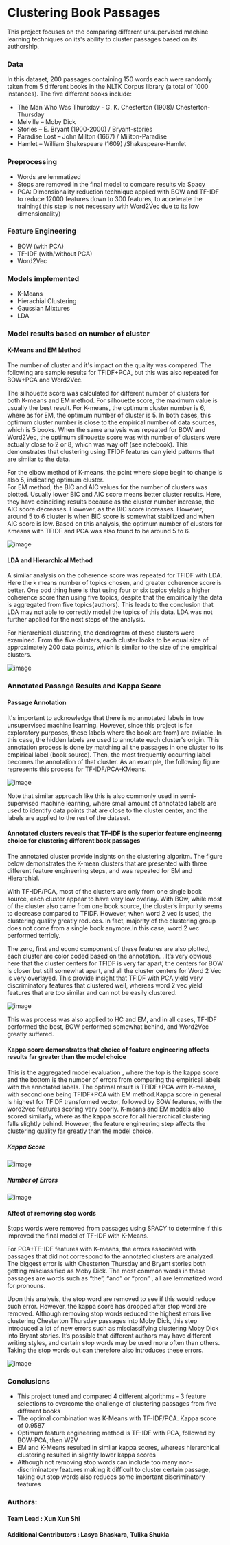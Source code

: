# Clustering Book Passages
This project focuses on the comparing different unsupervised machine learning techniques on its's ability to cluster passages based on its' authorship. 

### Data 
In this dataset, 200 passages containing 150 words each were randomly taken from 5 different books in the NLTK Corpus library (a total of 1000 instances). The five different books include:
 - The Man Who Was Thursday - G. K. Chesterton (1908)/ Chesterton-Thursday 
 - Melville – Moby Dick
 - Stories – E. Bryant (1900-2000) / Bryant-stories  
 - Paradise Lost – John Milton (1667) / Militon-Paradise 
 - Hamlet – William Shakespeare (1609) /Shakespeare-Hamlet
 
### Preprocessing 
* Words are lemmatized 
* Stops are removed in the final model to compare results via Spacy 
* PCA: Dimensionality reduction technique applied with BOW and TF-IDF to reduce 12000 features down to 300 features, to accelerate the training( this step is not necessary with Word2Vec due to its low dimensionality)  
### Feature Engineering 
* BOW  (with PCA) 
* TF-IDF (with/without PCA)
* Word2Vec  
### Models implemented 
* K-Means 
* Hierachial Clustering 
* Gaussian Mixtures 
* LDA 
### Model results based on number of cluster 
#### K-Means and EM Method 
The number of cluster and it's impact on the quality was compared. The following are sample results for TFIDF+PCA, but this was also repeated for BOW+PCA and Word2Vec. 

The silhouette score  was calculated for different number of clusters for both K-means and EM method. For silhouette score, the maximum value is usually the best result. For K-means, the optimum cluster number is 6, where as for EM, the optimum number of cluster is 5. In both cases, this optimum cluster number is close to the empirical number of data sources, which is 5 books. When the same analysis was repeated for BOW and Word2Vec, the optimum silhouette score was with number of clusters were actually close to 2 or 8, which was way off (see notebook). This demonstrates that clustering using TFIDF features can yield patterns that are similar to the data. 

For the elbow method of K-means, the point where slope begin to change is also 5, indicating optimum cluster.  
For EM method, the BIC and AIC values for the number of clusters was plotted. Usually lower BIC and AIC score means better cluster results. Here, they have coinciding results because as the cluster number increase, the AIC score decreases. However, as the BIC score increases. However, around 5 to 6 cluster is when BIC score is somewhat stabilized and when AIC score is low. Based on this analysis, the optimum number of clusters for Kmeans with TFIDF and PCA was also found to be around 5 to 6. 

![image](https://user-images.githubusercontent.com/29676594/115329622-8b3e9980-a160-11eb-87df-275c4b907c3f.png)
#### LDA and Hierarchical Method 
A similar analysis on the coherence score was repeated for TFIDF with LDA. Here the k means number of topics chosen, and greater coherence score is better. One odd thing here is that using four or six topics yields a higher coherence score than using five topics, despite that the empirically the data is aggregated from five topics(authors).  This leads to the conclusion that LDA may not able to correctly model the topics of this data. LDA was not further applied for the next steps of the analysis. 

For hierarchical clustering, the dendrogram of these clusters were examined. From the five clusters, each cluster looks to be equal size of approximately 200 data points, which is similar to the size of the empirical clusters.  

![image](https://user-images.githubusercontent.com/29676594/115330050-57b03f00-a161-11eb-8800-c6e71f98724d.png)

### Annotated Passage Results and Kappa Score 
#### Passage Annotation 
It's important to acknowledge that there is no annotated labels in true unsupervised machine learning. However, since this project is for exploratory purposes, these labels where the book are from) are avilable. In this case, the hidden labels are used to annotate each cluster's origin. This annotation process is done by matching all the passages in one cluster to its empirical label (book source). Then, the most frequently occurring label becomes the annotation of that cluster. As an example, the following figure represents this process for TF-IDF/PCA-KMeans.



![image](https://user-images.githubusercontent.com/29676594/115331024-2769a000-a163-11eb-8d0f-899aec3b8ec0.png)

Note that similar approach like this is also commonly used in semi-supervised machine learning, where small amount of annotated labels are used to identify data points that are close to the cluster center, and the labels are applied to the rest of the dataset.

#### Annotated clusters reveals that TF-IDF is the superior feature engineerng choice for clustering different book passages

The annotated cluster provide insights on the clustering algoritm. The figure below demonstrates the K-mean clusters that are presented with three different feature engineering steps, and was repeated for EM and Hierarchial. 

With TF-IDF/PCA, most of the clusters are only from one single book source, each cluster appear to have very low overlay. With BOw, while most of the cluster also came from one book source, the cluster’s impurity seems to decrease compared to TFIDF. However, when word 2 vec is used, the clustering quality greatly reduces. In fact, majority of the clustering group does not come from a single book anymore.In this case, word 2 vec performed terribly. 

The zero, first and econd component of these features are also plotted, each cluster are color coded based on the annotation. . It’s very obvious here that the cluster centers for TFIDF is very far apart, the centers for BOW is closer but still somewhat apart, and all the cluster centers for Word 2 Vec is very overlayed. This provide insight that TFIDF with PCA yield very discriminatory features that clustered well, whereas word 2 vec yield features that are too similar and can not be easily clustered. 


![image](https://user-images.githubusercontent.com/29676594/115331105-5253f400-a163-11eb-8bda-c8c44bcced1b.png)

This was process was also applied to HC and EM, and in all cases, TF-IDF performed the best, BOW performed somewhat behind, and Word2Vec greatly suffered. 


#### Kappa score demonstrates that choice of feature engineering affects results far greater than the model choice 
This is the aggregated model evaluation , where the top is the kappa score and the bottom is the number of errors from comparing the empirical labels with the annotated labels. The optimal result is TFIDF+PCA with K-means, with second one being TFIDF+PCA with EM method.Kappa score in general is highest for TFIDF transformed vector, followed by BOW features, with the word2vec features scoring very poorly. K-means and EM models also scored similarly, where as the kappa score for all  hierarchical clustering falls slightly behind. However, the feature engineering step affects the clustering quality far greatly than the model choice. 

##### Kappa Score

![image](https://user-images.githubusercontent.com/29676594/115331836-aad7c100-a164-11eb-9961-287936b65156.png)

##### Number of Errors  

![image](https://user-images.githubusercontent.com/29676594/115332023-0904a400-a165-11eb-9551-09aefda4c0fa.png)


#### Affect of removing stop words
Stops words were removed from passages using SPACY to determine if this improved the final model of TF-IDF with K-Means. 
 
For PCA+TF-IDF features with K-means, the errors associated with passages that did not correspond to the annotated clusters are analyzed. The biggest error is with Chesterton Thursday and Bryant stories both getting misclassified as Moby Dick. The most common words in these passages are words such as “the”, “and” or “pron” , all are lemmatized word for pronouns. 

Upon this analysis, the stop word are removed to see if this would reduce such error. However, the kappa score has dropped after stop word are removed. Although removing stop words reduced the highest errors like clustering Chesterton Thursday passages into Moby Dick, this step introduced a lot of new errors such as misclassifying clustering Moby Dick into Bryant stories.  It’s possible that different authors may have different writing styles, and certain stop words may be used more often than others. Taking the stop words out can therefore also introduces these errors.    

![image](https://user-images.githubusercontent.com/29676594/115332423-c8f1f100-a165-11eb-8f25-f53908169798.png)



### Conclusions 
* This project tuned and compared 4 different algorithms -  3 feature selections to overcome the challenge of clustering passages from five different books 
* The optimal combination was K-Means with TF-IDF/PCA. Kappa score of 0.9587
* Optimum feature engineering method is TF-IDF with PCA, followed by BOW-PCA, then W2V
* EM and K-Means resulted in similar kappa scores, whereas hierarchical clustering resulted in slightly lower kappa scores 
* Although not removing stop words can include too many non-discriminatory features making it difficult to cluster certain passage, taking out stop words also reduces some important discriminatory features  



### Authors:
#### Team Lead : Xun Xun Shi
####  Additional Contributors : Lasya Bhaskara, Tulika Shukla 
